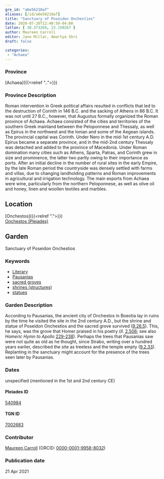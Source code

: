 ```yaml
---
gre_id: "a6e56210af"
aliases: [/id/a6e56210af]
title: "Sanctuary of Poseidon Onchestios"
date: 2020-07-26T12:40:59-04:00
latlon: [ 38.373269, 23.150267 ]
author: Maureen Carroll
editor: Jane Millar, Amartya Shri
draft: false

categories:
 - "Achaea"
---
```


### Province

[Achaea]({{<relref "..">}})

### Province Description

Roman intervention in Greek political affairs resulted in conflicts that led to the destruction of Corinth in 146 B.C. and the sacking of Athens in 86 B.C. It was not until 27 B.C., however, that Augustus formally organized the Roman province of Achaea. Achaea consisted of the cities and territories of the southern Greek mainland between the Peloponnese and Thessaly, as well as Epirus in the northwest and the Ionian and some of the Aegean islands.
The provincial capital was Corinth. Under Nero in the mid-1st century A.D. Epirus became a separate province, and in the mid-2nd century Thessaly was detached and added to the province of Macedonia. Under Roman domination many cities such as Athens, Sparta, Patras, and Corinth grew in size and prominence, the latter two partly owing to their importance as ports.  After an initial decline in the number of rural sites in the early Empire, by the late Roman period the countryside was densely settled with farms and villas, due to changing landholding patterns and Roman improvements in agricultural and irrigation technology. The main exports from Achaea were wine, particularly from the northern Peloponnese, as well as olive oil and honey, linen and woollen textiles and marbles.

## Location

[Onchestos]({{<relref ".">}}) \
[Onchestos (Pleiades)](https://pleiades.stoa.org/places/540984)

<!--### Location Description-->

<!-- LEAVE THIS BLANK FOR NOW

## Sublocation


[AREA WITHIN LOCATION, LIKE “PALATINE HILL”](GEOREFERENCE LINK)
A sublocation is any area larger than an individual garden, but located within a location. I would always try to include a link to a controlled vocabulary here if possible. This ID may well be different from the Garden ID, e.g., Pompeii versus a Garden in one of the houses which has its own Pleiades ID.
-->

<!--### Sublocation Description-->

<!-- DESCRIPTION -->

## Garden

Sanctuary of Poseidon Onchestios

### Keywords

- [Literary](#)
- [Pausanias](https://catalog.perseus.org/cite-collections/authors/urn:cite:perseus:author.1054.1)
- [sacred groves](http://vocab.getty.edu/page/aat/300251876)
-	[shrines (structures)](http://vocab.getty.edu/page/aat/300007558)
-	[statues](http://vocab.getty.edu/page/aat/300047600)

### Garden Description

According to Pausanias, the ancient city of Onchestos in Boeotia lay in ruins by the time he visited the site in the 2nd century A.D., but the shrine and statue of Poseidon Onchestios and the sacred grove survived ([9.26.5](http://data.perseus.org/citations/urn:cts:greekLit:tlg0525.tlg001.perseus-eng1:9.26.5)).  This, he says, was the grove that Homer praised in his poetry (*Il.* [2.506](http://data.perseus.org/citations/urn:cts:greekLit:tlg0012.tlg001.perseus-grc1:2.459-2.510); see also *Homeric Hymn to Apollo* [229-238](http://data.perseus.org/citations/urn:cts:greekLit:tlg0013.tlg003.perseus-eng1:3)). Perhaps the trees that Pausanias saw were not quite as old as he thought, since Strabo, writing over a hundred years earlier, described the site as treeless and the temple empty ([9.2.33](http://data.perseus.org/citations/urn:cts:greekLit:tlg0099.tlg001.perseus-eng1:9.2)).  Replanting in the sanctuary might account for the presence of the trees seen later by Pausanias.

<!--### Maps-->

<!--
OLD WAY (DO NOT USE)
![alt_text](../../images/image_name.ext)
*CAPTION*

NEW WAY ↓↓↓↓
{{< figure src="../images/image_name.ext" alt="ALT_TEXT" title="CAPTION" >}}

### Plans

OLD WAY (DO NOT USE)
![alt_text](../../images/image_name.ext)
*CAPTION*

NEW WAY ↓↓↓↓
{{< figure src="../images/image_name.ext" alt="ALT_TEXT" title="CAPTION" >}}
-->

<!--### Images-->

<!--
OLD WAY (DO NOT USE)
![alt_text](../../images/image_name.ext)
*CAPTION*

NEW WAY ↓↓↓↓
{{< figure src="../images/image_name.ext" alt="ALT_TEXT" title="CAPTION" >}}
-->

### Dates

unspecified (mentioned in the 1st and 2nd century CE)

<!--
### Bibliography

- BIB_ENTRY [(worldcat)](WORLDCAT_LINK_URL)
-->

<!--#### Periodo ID-->

<!-- [PERIODO_ID](https://pleiades.stoa.org/places/PLEIADES_ID) -->

#### Pleiades ID

[540984](https://pleiades.stoa.org/places/540984)

#### TGN ID

[7002683](http://vocab.getty.edu/page/tgn/7002683)

### Contributor

[Maureen Carroll](link) (ORCID: [0000-0001-9958-8032](https://orcid.org/0000-0001-9958-8032))

### Publication date


21 Apr 2021

<!--### Related articles-->

<!-- Links to other related articles. Leave blank for now -->